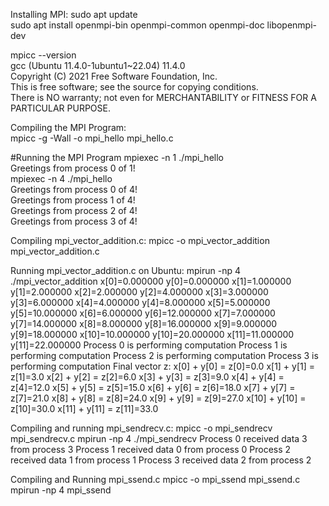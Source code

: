 Installing MPI:
sudo apt update  
sudo apt install openmpi-bin openmpi-common openmpi-doc libopenmpi-dev   

mpicc --version  
gcc (Ubuntu 11.4.0-1ubuntu1~22.04) 11.4.0  
Copyright (C) 2021 Free Software Foundation, Inc.  
This is free software; see the source for copying conditions.  
There is NO warranty; not even for MERCHANTABILITY or FITNESS FOR A PARTICULAR PURPOSE.  

Compiling the MPI Program:  
mpicc -g -Wall -o mpi_hello mpi_hello.c  

#Running the MPI Program
mpiexec -n 1 ./mpi_hello  
Greetings from process 0 of 1!  
mpiexec -n 4 ./mpi_hello  
Greetings from process 0 of 4!  
Greetings from process 1 of 4!  
Greetings from process 2 of 4!  
Greetings from process 3 of 4!  

Compiling mpi_vector_addition.c:
mpicc -o mpi_vector_addition mpi_vector_addition.c

Running mpi_vector_addition.c on Ubuntu:
mpirun -np 4 ./mpi_vector_addition 
x[0]=0.000000 
y[0]=0.000000 
x[1]=1.000000 
y[1]=2.000000 
x[2]=2.000000 
y[2]=4.000000 
x[3]=3.000000 
y[3]=6.000000 
x[4]=4.000000 
y[4]=8.000000 
x[5]=5.000000 
y[5]=10.000000 
x[6]=6.000000 
y[6]=12.000000 
x[7]=7.000000 
y[7]=14.000000 
x[8]=8.000000 
y[8]=16.000000 
x[9]=9.000000 
y[9]=18.000000 
x[10]=10.000000 
y[10]=20.000000 
x[11]=11.000000 
y[11]=22.000000 
Process 0 is performing computation
Process 1 is performing computation
Process 2 is performing computation
Process 3 is performing computation
Final vector z:
x[0] + y[0] = z[0]=0.0
x[1] + y[1] = z[1]=3.0
x[2] + y[2] = z[2]=6.0
x[3] + y[3] = z[3]=9.0
x[4] + y[4] = z[4]=12.0
x[5] + y[5] = z[5]=15.0
x[6] + y[6] = z[6]=18.0
x[7] + y[7] = z[7]=21.0
x[8] + y[8] = z[8]=24.0
x[9] + y[9] = z[9]=27.0
x[10] + y[10] = z[10]=30.0
x[11] + y[11] = z[11]=33.0

Compiling and running mpi_sendrecv.c:
mpicc -o mpi_sendrecv mpi_sendrecv.c 
mpirun -np 4 ./mpi_sendrecv
Process 0 received data 3 from process 3
Process 1 received data 0 from process 0
Process 2 received data 1 from process 1
Process 3 received data 2 from process 2

Compiling and Running mpi_ssend.c
mpicc -o mpi_ssend mpi_ssend.c 
mpirun -np 4 mpi_ssend


